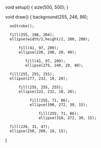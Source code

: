 void setup() {
  size(500, 500);
}

void draw() {
  background(255, 246, 86);
      
      noStroke();
      
      fill(255, 198, 204);
      ellipse(width/2,height/2, 200, 200);
    
          fill(41, 97, 209);
          ellipse(220, 240, 20, 40);
          
             fill(41, 97, 209);
             ellipse(275, 240, 20, 40);
      
      fill(255, 255, 255);
      ellipse(277, 232, 10, 20);
        
          fill(255, 255, 255);
          ellipse(222, 232, 10, 20);
          
               fill(255, 71, 86);
               ellipse(190, 272, 30, 15);
               
                   fill(255, 71, 86);
                   ellipse(310, 272, 30, 15);
                   
      fill(226, 31, 47);
      ellipse(250, 280, 10, 15);
}
